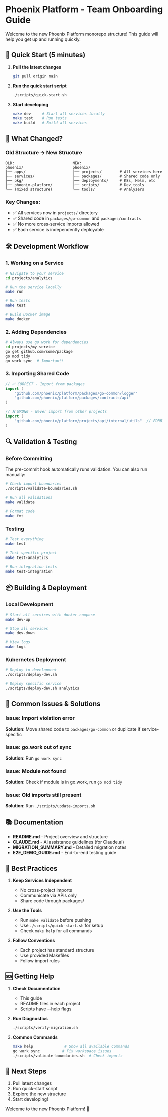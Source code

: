 # Phoenix Platform - Team Onboarding Guide

Welcome to the new Phoenix Platform monorepo structure! This guide will help you get up and running quickly.

## 🚀 Quick Start (5 minutes)

1. **Pull the latest changes**
   ```bash
   git pull origin main
   ```

2. **Run the quick start script**
   ```bash
   ./scripts/quick-start.sh
   ```

3. **Start developing**
   ```bash
   make dev     # Start all services locally
   make test    # Run tests
   make build   # Build all services
   ```

## 📁 What Changed?

### Old Structure → New Structure
```
OLD:                          NEW:
phoenix/                      phoenix/
├── apps/                     ├── projects/        # All services here
├── services/                 ├── packages/        # Shared code only
├── pkg/                      ├── deployments/     # K8s, Helm, etc
├── phoenix-platform/         ├── scripts/         # Dev tools
└── (mixed structure)         └── tools/           # Analyzers
```

### Key Changes:
- ✅ All services now in `projects/` directory
- ✅ Shared code in `packages/go-common` and `packages/contracts`
- ✅ No more cross-service imports allowed
- ✅ Each service is independently deployable

## 🛠️ Development Workflow

### 1. Working on a Service
```bash
# Navigate to your service
cd projects/analytics

# Run the service locally
make run

# Run tests
make test

# Build Docker image
make docker
```

### 2. Adding Dependencies
```bash
# Always use go work for dependencies
cd projects/my-service
go get github.com/some/package
go mod tidy
go work sync  # Important!
```

### 3. Importing Shared Code
```go
// ✅ CORRECT - Import from packages
import (
    "github.com/phoenix/platform/packages/go-common/logger"
    "github.com/phoenix/platform/packages/contracts/api"
)

// ❌ WRONG - Never import from other projects
import (
    "github.com/phoenix/platform/projects/api/internal/utils"  // FORBIDDEN!
)
```

## 🔍 Validation & Testing

### Before Committing
The pre-commit hook automatically runs validation. You can also run manually:

```bash
# Check import boundaries
./scripts/validate-boundaries.sh

# Run all validations
make validate

# Format code
make fmt
```

### Testing
```bash
# Test everything
make test

# Test specific project
make test-analytics

# Run integration tests
make test-integration
```

## 📦 Building & Deployment

### Local Development
```bash
# Start all services with docker-compose
make dev-up

# Stop all services
make dev-down

# View logs
make logs
```

### Kubernetes Deployment
```bash
# Deploy to development
./scripts/deploy-dev.sh

# Deploy specific service
./scripts/deploy-dev.sh analytics
```

## 🚨 Common Issues & Solutions

### Issue: Import violation error
**Solution**: Move shared code to `packages/go-common` or duplicate if service-specific

### Issue: go.work out of sync
**Solution**: Run `go work sync`

### Issue: Module not found
**Solution**: Check if module is in go.work, run `go mod tidy`

### Issue: Old imports still present
**Solution**: Run `./scripts/update-imports.sh`

## 📚 Documentation

- **README.md** - Project overview and structure
- **CLAUDE.md** - AI assistance guidelines (for Claude.ai)
- **MIGRATION_SUMMARY.md** - Detailed migration notes
- **E2E_DEMO_GUIDE.md** - End-to-end testing guide

## 🤝 Best Practices

1. **Keep Services Independent**
   - No cross-project imports
   - Communicate via APIs only
   - Share code through packages/

2. **Use the Tools**
   - Run `make validate` before pushing
   - Use `./scripts/quick-start.sh` for setup
   - Check `make help` for all commands

3. **Follow Conventions**
   - Each project has standard structure
   - Use provided Makefiles
   - Follow import rules

## 🆘 Getting Help

1. **Check Documentation**
   - This guide
   - README files in each project
   - Scripts have --help flags

2. **Run Diagnostics**
   ```bash
   ./scripts/verify-migration.sh
   ```

3. **Common Commands**
   ```bash
   make help              # Show all available commands
   go work sync          # Fix workspace issues
   ./scripts/validate-boundaries.sh  # Check imports
   ```

## 🎯 Next Steps

1. Pull latest changes
2. Run quick-start script
3. Explore the new structure
4. Start developing!

Welcome to the new Phoenix Platform! 🚀